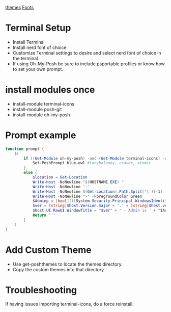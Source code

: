 [themes](https://ohmyposh.dev/docs/themes)
[Fonts](https://www.nerdfonts.com/)

# Terminal Setup
- Install Terminal
- Install nerd font of choice
- Customize Terminal settings to desire and select nerd font of choice in the terminal
- If using Oh-My-Posh be sure to include psportable profiles or know how to set your own prompt.

# install modules once
- install-module terminal-icons
- install-module posh-git
- install-module oh-my-posh

# Prompt example
```powershell
function prompt {
    $(
        if ((Get-Module oh-my-posh) -and (Get-Module terminal-icons) -and (Get-Module posh-git)) {
            Set-PoshPrompt blue-owl #tonybaloney, craver, atomic
        }
        else {
            $location = Get-Location
            Write-Host -NoNewline "$(HOSTNAME.EXE) "                  -ForegroundColor Green
            Write-Host -NoNewline '~'                                 -ForegroundColor Yellow
            Write-Host -NoNewline $(Get-Location).Path.Split('\')[-1] -ForegroundColor Cyan
            Write-Host -NoNewline ">" -ForegroundColor Green
            $Adminp = [bool](([System.Security.Principal.WindowsIdentity]::GetCurrent()).groups -match "S-1-5-32-544")
            $ver = [string]$host.Version.major + '.' + [string]$host.version.minor + '.' + [string]$host.version.build + "-" + [string]$host.version.PSSemVerPreReleaseLabel
            $host.UI.RawUI.WindowTitle = "$ver" + ' - Admin is ' + "$Adminp" + " - $location"
            Return " "
        }
    )
}
```

# Add Custom Theme
- Use get-poshthemes to locate the themes directory.
- Copy the custom themes into that directory

# Troubleshooting
If having issues importing terminal-icons, do a force reinstall.